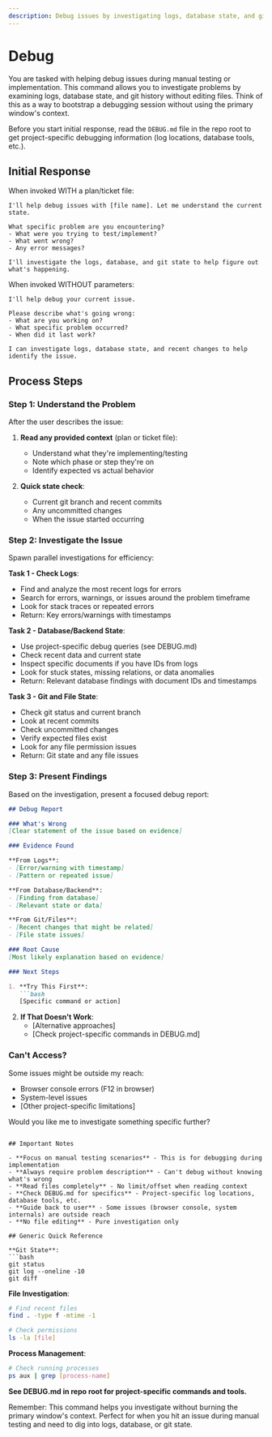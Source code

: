 ```yaml
---
description: Debug issues by investigating logs, database state, and git history
---
```


# Debug

You are tasked with helping debug issues during manual testing or implementation. This command allows you to investigate problems by examining logs, database state, and git history without editing files. Think of this as a way to bootstrap a debugging session without using the primary window's context.

Before you start initial response, read the `DEBUG.md` file in the repo root to get project-specific debugging information (log locations, database tools, etc.).

## Initial Response

When invoked WITH a plan/ticket file:
```
I'll help debug issues with [file name]. Let me understand the current state.

What specific problem are you encountering?
- What were you trying to test/implement?
- What went wrong?
- Any error messages?

I'll investigate the logs, database, and git state to help figure out what's happening.
```

When invoked WITHOUT parameters:
```
I'll help debug your current issue.

Please describe what's going wrong:
- What are you working on?
- What specific problem occurred?
- When did it last work?

I can investigate logs, database state, and recent changes to help identify the issue.
```

## Process Steps

### Step 1: Understand the Problem

After the user describes the issue:

1. **Read any provided context** (plan or ticket file):
   - Understand what they're implementing/testing
   - Note which phase or step they're on
   - Identify expected vs actual behavior

2. **Quick state check**:
   - Current git branch and recent commits
   - Any uncommitted changes
   - When the issue started occurring

### Step 2: Investigate the Issue

Spawn parallel investigations for efficiency:

**Task 1 - Check Logs**:
- Find and analyze the most recent logs for errors
- Search for errors, warnings, or issues around the problem timeframe
- Look for stack traces or repeated errors
- Return: Key errors/warnings with timestamps

**Task 2 - Database/Backend State**:
- Use project-specific debug queries (see DEBUG.md)
- Check recent data and current state
- Inspect specific documents if you have IDs from logs
- Look for stuck states, missing relations, or data anomalies
- Return: Relevant database findings with document IDs and timestamps

**Task 3 - Git and File State**:
- Check git status and current branch
- Look at recent commits
- Check uncommitted changes
- Verify expected files exist
- Look for any file permission issues
- Return: Git state and any file issues

### Step 3: Present Findings

Based on the investigation, present a focused debug report:

```markdown
## Debug Report

### What's Wrong
[Clear statement of the issue based on evidence]

### Evidence Found

**From Logs**:
- [Error/warning with timestamp]
- [Pattern or repeated issue]

**From Database/Backend**:
- [Finding from database]
- [Relevant state or data]

**From Git/Files**:
- [Recent changes that might be related]
- [File state issues]

### Root Cause
[Most likely explanation based on evidence]

### Next Steps

1. **Try This First**:
   ```bash
   [Specific command or action]
   ```

2. **If That Doesn't Work**:
   - [Alternative approaches]
   - [Check project-specific commands in DEBUG.md]

### Can't Access?
Some issues might be outside my reach:
- Browser console errors (F12 in browser)
- System-level issues
- [Other project-specific limitations]

Would you like me to investigate something specific further?
```

## Important Notes

- **Focus on manual testing scenarios** - This is for debugging during implementation
- **Always require problem description** - Can't debug without knowing what's wrong
- **Read files completely** - No limit/offset when reading context
- **Check DEBUG.md for specifics** - Project-specific log locations, database tools, etc.
- **Guide back to user** - Some issues (browser console, system internals) are outside reach
- **No file editing** - Pure investigation only

## Generic Quick Reference

**Git State**:
```bash
git status
git log --oneline -10
git diff
```

**File Investigation**:
```bash
# Find recent files
find . -type f -mtime -1

# Check permissions
ls -la [file]
```

**Process Management**:
```bash
# Check running processes
ps aux | grep [process-name]
```

**See DEBUG.md in repo root for project-specific commands and tools.**

Remember: This command helps you investigate without burning the primary window's context. Perfect for when you hit an issue during manual testing and need to dig into logs, database, or git state.
